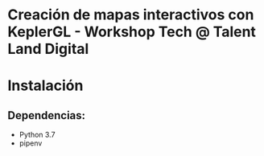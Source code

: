 # Creación de mapas interactivos con KeplerGL - Workshop Tech @ Talent Land Digital

# Instalación
## Dependencias:
- Python 3.7
- pipenv
